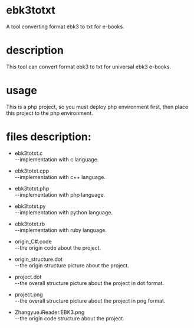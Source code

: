# ebk3totxt
A tool converting format ebk3 to txt for e-books.


# description
This tool can convert format ebk3 to txt for universal ebk3 e-books.


# usage
This is a php project, so you must deploy php environment first, then place this project to the php environment.


# files description:
* ebk3totxt.c  
    --implementation with c language.  

* ebk3totxt.cpp  
    --implementation with c++ language.  

* ebk3totxt.php  
    --implementation with php language.  

* ebk3totxt.py  
    --implementation with python language.  

* ebk3totxt.rb  
    --implementation with ruby language.  

* origin_C#.code  
    --the origin code about the project.  

* origin_structure.dot  
    --the origin structure picture about the project.  

* project.dot  
    --the overall structure picture about the project in dot format.  

* project.png  
    --the overall structure picture about the project in png format.  

* Zhangyue.iReader.EBK3.png  
    --the origin code structure about the project.  



